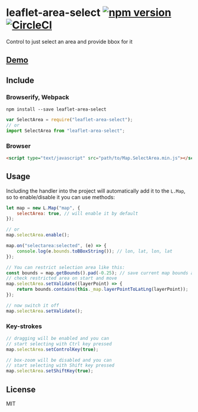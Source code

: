 # leaflet-area-select [![npm version](https://badge.fury.io/js/leaflet-area-select.svg)](https://badge.fury.io/js/leaflet-area-select) [![CircleCI](https://circleci.com/gh/w8r/leaflet-area-select/tree/leaflet-1.0.svg?style=svg)](https://circleci.com/gh/w8r/leaflet-area-select/tree/leaflet-1.0)

Control to just select an area and provide bbox for it

## [Demo](http://w8r.github.io/leaflet-area-select/)

## Include

### Browserify, Webpack

```shell
npm install --save leaflet-area-select
```

```javascript
var SelectArea = require("leaflet-area-select");
// or
import SelectArea from "leaflet-area-select";
```

### Browser

```html
<script type="text/javascript" src="path/to/Map.SelectArea.min.js"></script>
```

## Usage

Including the handler into the project will automatically add it to the `L.Map`,
so to enable/disable it you can use methods:

```javascript
let map = new L.Map("map", {
    selectArea: true, // will enable it by default
});

// or
map.selectArea.enable();

map.on("selectarea:selected", (e) => {
    console.log(e.bounds.toBBoxString()); // lon, lat, lon, lat
});

// You can restrict selection area like this:
const bounds = map.getBounds().pad(-0.25); // save current map bounds as restriction area
// check restricted area on start and move
map.selectArea.setValidate((layerPoint) => {
    return bounds.contains(this._map.layerPointToLatLng(layerPoint));
});

// now switch it off
map.selectArea.setValidate();
```

### Key-strokes

```javascript
// dragging will be enabled and you can
// start selecting with Ctrl key pressed
map.selectArea.setControlKey(true);

// box-zoom will be disabled and you can
// start selecting with Shift key pressed
map.selectArea.setShiftKey(true);
```

## License

MIT
